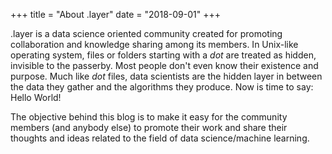 +++
title = "About .layer"
date = "2018-09-01"
+++

.layer is a data science oriented community created for promoting collaboration and knowledge sharing among its members. In Unix-like operating system, files or folders starting with a *dot* are treated as hidden, invisible to the passerby. Most people don't even know their existence and purpose. Much like *dot* files, data scientists are the hidden layer in between the data they gather and the algorithms they produce. Now is time to say: Hello World!

The objective behind this blog is to make it easy for the community members (and anybody else) to promote their work and share their thoughts and ideas related to the field of data science/machine learning.
